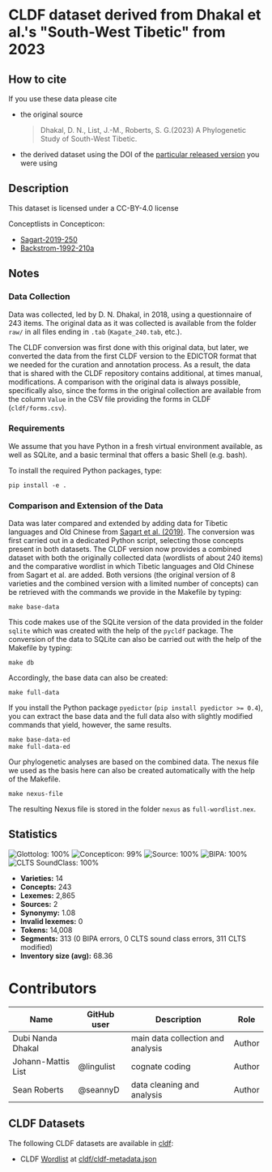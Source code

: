 # CLDF dataset derived from Dhakal et al.'s "South-West Tibetic" from 2023

## How to cite

If you use these data please cite
- the original source
  >  Dhakal, D. N., List, J.-M., Roberts, S. G.(2023) A Phylogenetic Study of South-West Tibetic.
- the derived dataset using the DOI of the [particular released version](../../releases/) you were using

## Description


This dataset is licensed under a CC-BY-4.0 license


Conceptlists in Concepticon:
- [Sagart-2019-250](https://concepticon.clld.org/contributions/Sagart-2019-250)
- [Backstrom-1992-210a](https://concepticon.clld.org/contributions/Backstrom-1992-210a)
## Notes

### Data Collection

Data was collected, led by D. N. Dhakal, in 2018, using a questionnaire of 243 items. The original data as it was collected is available from the folder `raw/` in all files ending in `.tab` (`Kagate_240.tab`, etc.).

The CLDF conversion was first done with this original data, but later, we converted the data from the first CLDF version to the EDICTOR format that we needed for the curation and annotation process. As a result, the data that is shared with the CLDF repository contains additional, at times manual, modifications. A comparison with the original data is always possible, specifically also, since the forms in the original collection are available from the column `Value` in the CSV file providing the forms in CLDF (`cldf/forms.csv`).

### Requirements

We assume that you have Python in a fresh virtual environment available, as well as SQLite, and a basic terminal that offers a basic Shell (e.g. bash).

To install the required Python packages, type:

```shell
pip install -e .
```

### Comparison and Extension of the Data

Data was later compared and extended by adding data for Tibetic languages and Old Chinese from [Sagart et al. (2019)](https://github.com/lexibank/sagartst). The conversion was first carried out in a dedicated Python script, selecting those concepts present in both datasets. The CLDF version now provides a combined dataset with both the originally collected data (wordlists of about 240 items) and the comparative wordlist in which Tibetic languages and Old Chinese from Sagart et al. are added. Both versions (the original version of 8 varieties and the combined version with a limited number of concepts) can be retrieved with the commands we provide in the Makefile by typing:

```shell
make base-data
```

This code makes use of the SQLite version of the data provided in the folder `sqlite` which was created with the help of the `pycldf` package. The conversion of the data to SQLite can also be carried out with the help of the Makefile by typing:

```shell
make db
```

Accordingly, the base data can also be created:

```shell
make full-data
```

If you install the Python package `pyedictor` (`pip install pyedictor >= 0.4`), you can extract the base data and the full data also with slightly modified commands that yield, however, the same results.

```shell
make base-data-ed
make full-data-ed
```

Our phylogenetic analyses are based on the combined data. The nexus file we used as the basis here can also be created automatically with the help of the Makefile.

```shell
make nexus-file
```

The resulting Nexus file is stored in the folder `nexus` as `full-wordlist.nex`.




## Statistics


![Glottolog: 100%](https://img.shields.io/badge/Glottolog-100%25-brightgreen.svg "Glottolog: 100%")
![Concepticon: 99%](https://img.shields.io/badge/Concepticon-99%25-brightgreen.svg "Concepticon: 99%")
![Source: 100%](https://img.shields.io/badge/Source-100%25-brightgreen.svg "Source: 100%")
![BIPA: 100%](https://img.shields.io/badge/BIPA-100%25-brightgreen.svg "BIPA: 100%")
![CLTS SoundClass: 100%](https://img.shields.io/badge/CLTS%20SoundClass-100%25-brightgreen.svg "CLTS SoundClass: 100%")

- **Varieties:** 14
- **Concepts:** 243
- **Lexemes:** 2,865
- **Sources:** 2
- **Synonymy:** 1.08
- **Invalid lexemes:** 0
- **Tokens:** 14,008
- **Segments:** 313 (0 BIPA errors, 0 CLTS sound class errors, 311 CLTS modified)
- **Inventory size (avg):** 68.36

# Contributors

Name               | GitHub user     | Description                          | Role
---                | ---             | ---                                  | ---
Dubi Nanda Dhakal |  	| main data collection and analysis | Author
Johann-Mattis List | @lingulist | cognate coding | Author
Sean Roberts | @seannyD	| data cleaning and analysis | Author




## CLDF Datasets

The following CLDF datasets are available in [cldf](cldf):

- CLDF [Wordlist](https://github.com/cldf/cldf/tree/master/modules/Wordlist) at [cldf/cldf-metadata.json](cldf/cldf-metadata.json)
